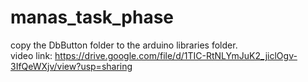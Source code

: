 # manas_task_phase
copy the DbButton folder to the arduino libraries folder. <br/>
video link: https://drive.google.com/file/d/1TIC-RtNLYmJuK2_jiclOgv-3IfQeWXjv/view?usp=sharing<br/>
